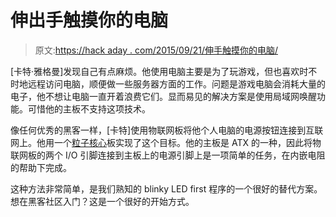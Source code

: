 # 伸出手触摸你的电脑

> 原文:[https://hack aday . com/2015/09/21/伸手触摸你的电脑/](https://hackaday.com/2015/09/21/reach-out-and-touch-your-computer/)

[卡特·雅格曼]发现自己有点麻烦。他使用电脑主要是为了玩游戏，但也喜欢时不时地远程访问电脑，顺便做一些服务器方面的工作。问题是游戏电脑会消耗大量的电子，他不想让电脑一直开着浪费它们。显而易见的解决方案是使用局域网唤醒功能。可惜他的主板不支持这项技术。

像任何优秀的黑客一样，[卡特]使用物联网板将他个人电脑的电源按钮连接到互联网上。他用一个[粒子核心](https://www.particle.io/)板实现了这个目标。他的主板是 ATX 的一种，因此将物联网板的两个 I/O 引脚连接到主板上的电源引脚上是一项简单的任务，在内嵌电阻的帮助下完成。

这种方法非常简单，是我们熟知的 blinky LED first 程序的一个很好的替代方案。想在黑客社区入门？这是一个很好的开始方式。